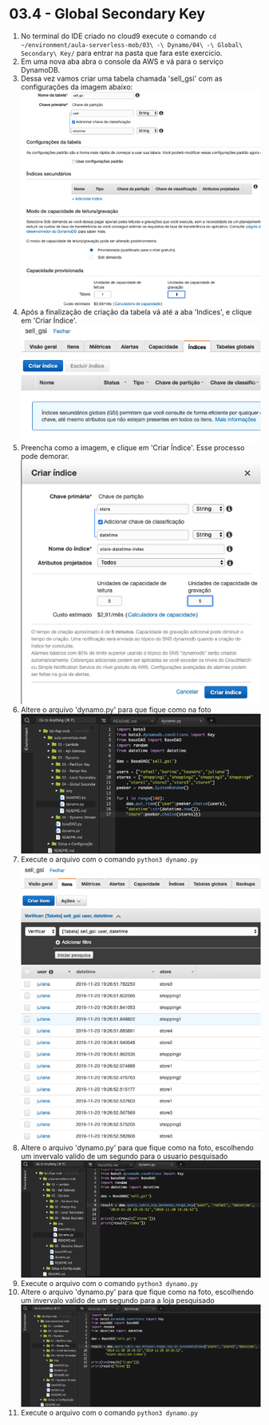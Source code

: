 # 03.4 - Global Secondary Key

1. No terminal do IDE criado no cloud9 execute o comando `cd ~/environment/aula-serverless-mob/03\ -\ Dynamo/04\ -\ Global\ Secondary\ Key/` para entrar na pasta que fara este exercicio.
2. Em uma nova aba abra o console da AWS e vá para o serviço DynamoDB. 
3. Dessa vez vamos criar uma tabela chamada 'sell_gsi' com as configurações da imagem abaixo:
   ![img/globalsecondarykey-0.png](img/globalsecondarykey-0.png)
4. Após a finalização de criação da tabela vá até a aba 'Indices', e clique em 'Criar Índice'.
![img/globalsecondarykey-1.png](img/globalsecondarykey-1.png)
5. Preencha como a imagem, e clique em 'Criar Índice'. Esse processo pode demorar.
![img/globalsecondarykey-2.png](img/globalsecondarykey-2.png)
6. Altere o arquivo 'dynamo.py' para que fique como na foto
![img/globalsecondarykey-3.png](img/globalsecondarykey-3.png)
7. Execute o arquivo com o comando `python3 dynamo.py`
![img/globalsecondarykey-4.png](img/globalsecondarykey-4.png)
8. Altere o arquivo 'dynamo.py' para que fique como na foto, escolhendo um invervalo valido de um segundo para o usuario pesquisado
![img/globalsecondarykey-5.png](img/globalsecondarykey-5.png)
9. Execute o arquivo com o comando `python3 dynamo.py`
10. Altere o arquivo 'dynamo.py' para que fique como na foto, escolhendo um invervalo valido de um segundo para a loja pesquisado
![img/globalsecondarykey-6.png](img/globalsecondarykey-6.png)
11. Execute o arquivo com o comando `python3 dynamo.py`
